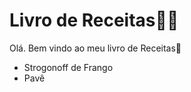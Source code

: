 # Livro de Receitas:woman_cook:

Olá. Bem vindo ao meu livro de Receitas:wave:

- Strogonoff de Frango
- Pavê

